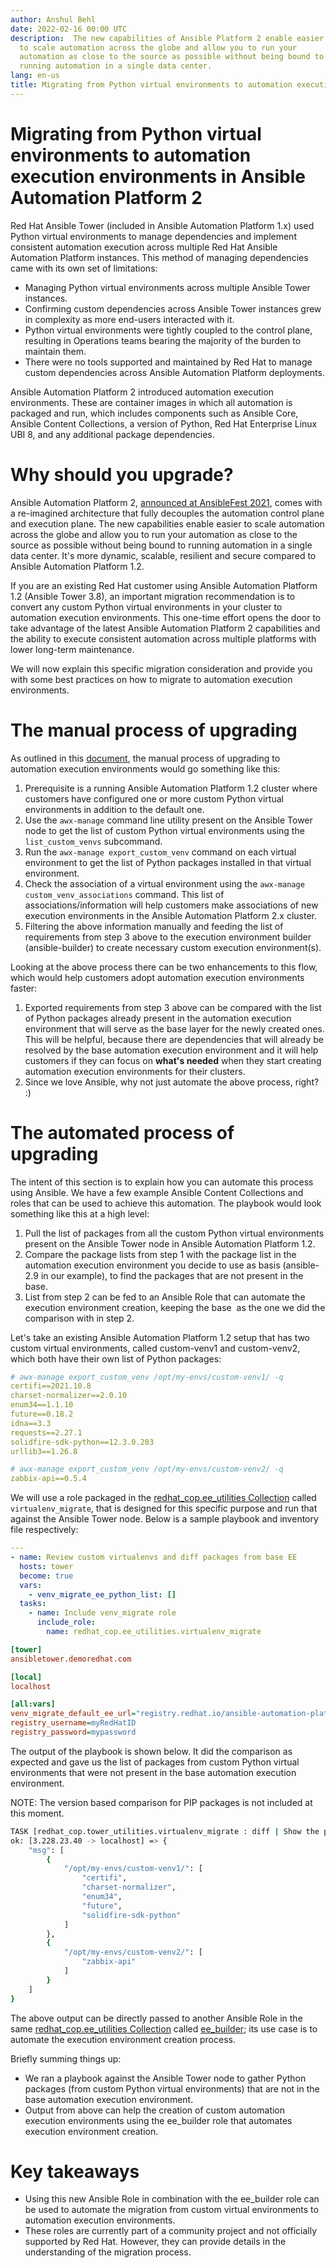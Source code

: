 ```yaml
---
author: Anshul Behl
date: 2022-02-16 00:00 UTC
description:  The new capabilities of Ansible Platform 2 enable easier
  to scale automation across the globe and allow you to run your
  automation as close to the source as possible without being bound to
  running automation in a single data center.
lang: en-us
title: Migrating from Python virtual environments to automation execution environments in Ansible Automation Platform 2
---
```


# Migrating from Python virtual environments to automation execution environments in Ansible Automation Platform 2

Red Hat Ansible Tower (included in Ansible Automation Platform 1.x)
used Python virtual environments to manage dependencies and implement
consistent automation execution across multiple Red Hat Ansible
Automation Platform instances. This method of managing dependencies came
with its own set of limitations:

-   Managing Python virtual environments across multiple Ansible Tower instances. 
-   Confirming custom dependencies across Ansible Tower instances grew in complexity as more end-users interacted with it.
-   Python virtual environments were tightly coupled to the control plane, resulting in Operations teams bearing the majority of the burden to maintain them.
-   There were no tools supported and maintained by Red Hat to manage custom dependencies across Ansible Automation Platform deployments.

Ansible Automation Platform 2 introduced automation execution environments.
These are container images in which all automation is packaged and run,
which includes components such as Ansible Core, Ansible Content
Collections, a version of Python, Red Hat Enterprise Linux UBI 8, and any additional
package dependencies.

# Why should you upgrade?

Ansible Automation Platform 2, [announced at AnsibleFest 2021](https://www.redhat.com/en/about/press-releases/red-hat-ansible-automation-platform-2-drives-cloud-native-automation-and-helps-developers-become-automators),
comes with a re-imagined architecture that fully decouples the
automation control plane and execution plane. The new capabilities
enable easier to scale automation across the globe and allow you to run
your automation as close to the source as possible without being bound
to running automation in a single data center. It's more dynamic,
scalable, resilient and secure compared to Ansible Automation Platform 1.2.

If you are an existing Red Hat customer using Ansible Automation
Platform 1.2 (Ansible Tower 3.8), an important migration recommendation
is to convert any custom Python virtual environments in your cluster to
automation execution environments. This one-time effort opens the door
to take advantage of the latest Ansible Automation Platform 2
capabilities and the ability to execute consistent automation across
multiple platforms with lower long-term maintenance.

We will now explain this specific migration consideration and provide
you with some best practices on how to migrate to automation execution
environments.

# The manual process of upgrading

As outlined in this
[document](https://docs.ansible.com/automation-controller/4.1.0/html/upgrade-migration-guide/upgrade_to_ees.html),
the manual process of upgrading to automation execution environments
would go something like this:

1.  Prerequisite is a running Ansible Automation Platform 1.2 cluster
    where customers have configured one or more custom Python virtual
    environments in addition to the default one.
2.  Use the
    `awx-manage`
    command line utility present on the Ansible Tower node to get the
    list of custom Python virtual environments using the
    `list_custom_venvs` subcommand.
3.  Run the `awx-manage export_custom_venv`
    command on each virtual environment to get the list of Python
    packages installed in that virtual environment.
4.  Check the association of a virtual environment using the
    `awx-manage custom_venv_associations`
    command. This list of associations/information will help customers
    make associations of new execution environments in the Ansible
    Automation Platform 2.x cluster.
5.  Filtering the above information manually and feeding the list of
    requirements from step 3 above to the execution environment builder
    (ansible-builder) to create necessary custom execution
    environment(s).

Looking at the above process there can be two enhancements to this flow,
which would help customers adopt automation execution environments
faster:

1.  Exported requirements from step 3 above can be compared with the
    list of Python packages already present in the automation execution
    environment that will serve as the base layer for the newly created
    ones. This will be helpful, because there are dependencies that will
    already be resolved by the base automation execution environment and
    it will help customers if they can focus on **what's needed** when
    they start creating automation execution environments for their
    clusters.
2.  Since we love Ansible, why not just automate the above process,
    right? :)

# The automated process of upgrading

The intent of this section is to explain how you can automate this
process using Ansible. We have a few example Ansible Content Collections
and roles that can be used to achieve this automation. The playbook
would look something like this at a high level:

1.  Pull the list of packages from all the custom Python virtual
    environments present on the Ansible Tower node in Ansible Automation
    Platform 1.2.
2.  Compare the package lists from step 1 with the package list in the
    automation execution environment you decide to use as basis
    (ansible-2.9 in our example), to find the packages that are not
    present in the base.
3.  List from step 2 can be fed to an Ansible Role that can automate the
    execution environment creation, keeping the base  as the one we did
    the comparison with in step 2.

Let's take an existing Ansible Automation Platform 1.2 setup that has
two custom virtual environments, called custom-venv1 and custom-venv2,
which both have their own list of Python packages:

```yaml
# awx-manage export_custom_venv /opt/my-envs/custom-venv1/ -q
certifi==2021.10.8
charset-normalizer==2.0.10
enum34==1.1.10
future==0.18.2
idna==3.3
requests==2.27.1
solidfire-sdk-python==12.3.0.203
urllib3==1.26.8

# awx-manage export_custom_venv /opt/my-envs/custom-venv2/ -q
zabbix-api==0.5.4
```

We will use a role packaged in the [redhat_cop.ee_utilities Collection](https://galaxy.ansible.com/redhat_cop/ee_utilities)
called `virtualenv_migrate`, that is designed for this specific purpose
and run that against the Ansible Tower node. Below is a sample playbook
and inventory file respectively:

```yaml
---
- name: Review custom virtualenvs and diff packages from base EE
  hosts: tower
  become: true
  vars:
    - venv_migrate_ee_python_list: []
  tasks:
    - name: Include venv_migrate role
      include_role:
        name: redhat_cop.ee_utilities.virtualenv_migrate
```

```ini
[tower]
ansibletower.demoredhat.com

[local]
localhost

[all:vars]
venv_migrate_default_ee_url="registry.redhat.io/ansible-automation-platform-21/ee-29-rhel8:latest"
registry_username=myRedHatID
registry_password=mypassword
```

The output of the playbook is shown below. It did the comparison as
expected and gave us the list of packages from custom Python virtual
environments that were not present in the base automation execution
environment.

NOTE: The version based comparison for PIP packages is not included at this moment.

```bash
TASK [redhat_cop.tower_utilities.virtualenv_migrate : diff | Show the packages that are extra from default EEs in custom venvs.] ******************************************************************************
ok: [3.228.23.40 -> localhost] => {
    "msg": [
        {
            "/opt/my-envs/custom-venv1/": [
                "certifi",
                "charset-normalizer",
                "enum34",
                "future",
                "solidfire-sdk-python"
            ]
        },
        {
            "/opt/my-envs/custom-venv2/": [
                "zabbix-api"
            ]
        }
    ]
}
```

The above output can be directly passed to another Ansible Role in the
same [redhat_cop.ee_utilities Collection](https://galaxy.ansible.com/redhat_cop/ee_utilities)
called
[ee_builder](https://github.com/redhat-cop/ee_utilities/tree/main/roles/ee_builder);
its use case is to automate the execution environment creation process.

Briefly summing things up:

-   We ran a playbook against the Ansible Tower node to gather Python
    packages (from custom Python virtual environments) that are not in
    the base automation execution environment.
-   Output from above can help the creation of custom automation
    execution environments using the ee_builder role that automates
    execution environment creation.

# Key takeaways

-   Using this new Ansible Role in combination with the ee_builder role
    can be used to automate the migration from custom virtual
    environments to automation execution environments.
-   These roles are currently part of a community project and not
    officially supported by Red Hat. However, they can provide details
    in the understanding of the migration process.

